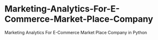 # Marketing-Analytics-For-E-Commerce-Market-Place-Company
Marketing Analytics For E-Commerce Market Place Company in Python
